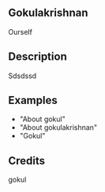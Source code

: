 ## Gokulakrishnan
Ourself

## Description
Sdsdssd

## Examples
 - "About gokul"
 - "About gokulakrishnan"
 - "Gokul"


## Credits
gokul


